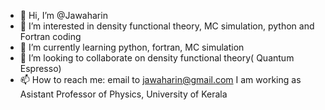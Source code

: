 - 👋 Hi, I’m @Jawaharin
- 👀 I’m interested in density functional theory, MC simulation, python and Fortran coding
- 🌱 I’m currently learning python, fortran, MC simulation
- 💞️ I’m looking to collaborate on density functional theory( Quantum Espresso)
- 📫 How to reach me:  email to jawaharin@gmail.com
I am working as Asistant Professor of Physics, University of Kerala
<!---
Jawaharin/Jawaharin is a ✨ special ✨ repository because its `README.md` (this file) appears on your GitHub profile.
You can click the Preview link to take a look at your changes.
--->
